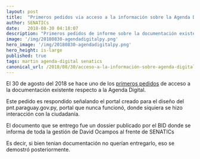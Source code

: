 ```yaml
---
layout: post
title:  "Primeros pedidos via acceso a la información sobre la Agenda Digital"
author: SENATICs
date:   2018-08-30 04:18:07
description: "Primeros pedidos de informe sobre la documentación existente de la Agenda Digital via el portal de acceso a la información pública"
image: '/img/20180830-agendadigitalpy.png'
hero_image: '/img/20180830-agendadigitalpy.png'
hero_height: is-large
published: true
tags: martin agenda-digital senatics 
canonical_url: /2018/08/30/acceso-a-la-información-sobre-agenda-digital.html
---
```


El 30 de agosto del 2018 se hace uno de los [primeros pedidos](https://informacionpublica.paraguay.gov.py/portal/#!/ciudadano/solicitud/15313) de acceso a la documentación existente respecto a la Agenda Digital. 

Este pedido es respondido señalando el portal creado para el diseño del pnt.paraguay.gov.py, portal que nunca funcionó, donde siquiera se hizo interacción con la ciudadanía.

El documento que se entrego fue un dossier publicado por el BID donde se informa de toda la gestión de David Ocampos al frente de SENATICs

Es decir, si bien tenian documentación no querían entregarlo, eso se demostró posteriormente.